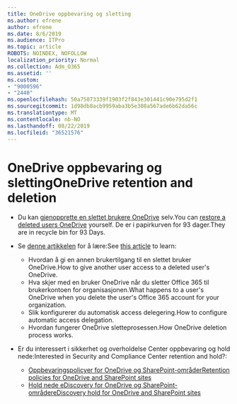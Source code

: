 ```yaml
---
title: OneDrive oppbevaring og sletting
ms.author: efrene
author: efrene
ms.date: 8/6/2019
ms.audience: ITPro
ms.topic: article
ROBOTS: NOINDEX, NOFOLLOW
localization_priority: Normal
ms.collection: Adm_O365
ms.assetid: ''
ms.custom:
- "9000596"
- "2440"
ms.openlocfilehash: 50a75073339f1903f2f843e301441c90e795d2f1
ms.sourcegitcommit: 1d98db8acb9959aba3b5e308a567ade6b62da56c
ms.translationtype: MT
ms.contentlocale: nb-NO
ms.lasthandoff: 08/22/2019
ms.locfileid: "36521576"
---
```

# <a name="onedrive-retention-and-deletion"></a><span data-ttu-id="e1c84-102">OneDrive oppbevaring og sletting</span><span class="sxs-lookup"><span data-stu-id="e1c84-102">OneDrive retention and deletion</span></span>

- <span data-ttu-id="e1c84-103">Du kan [gjenopprette en slettet brukere OneDrive](https://docs.microsoft.com/onedrive/restore-deleted-onedrive) selv.</span><span class="sxs-lookup"><span data-stu-id="e1c84-103">You can [restore a deleted users OneDrive](https://docs.microsoft.com/onedrive/restore-deleted-onedrive) yourself.</span></span> <span data-ttu-id="e1c84-104">De er i papirkurven for 93 dager.</span><span class="sxs-lookup"><span data-stu-id="e1c84-104">They are in recycle bin for 93 Days.</span></span> 

- <span data-ttu-id="e1c84-105">Se [denne artikkelen](https://docs.microsoft.com/onedrive/restore-deleted-onedrive) for å lære:</span><span class="sxs-lookup"><span data-stu-id="e1c84-105">See [this article](https://docs.microsoft.com/onedrive/restore-deleted-onedrive) to learn:</span></span>
    - <span data-ttu-id="e1c84-106">Hvordan å gi en annen brukertilgang til en slettet bruker OneDrive.</span><span class="sxs-lookup"><span data-stu-id="e1c84-106">How to give another user access to a deleted user's OneDrive.</span></span>
    - <span data-ttu-id="e1c84-107">Hva skjer med en bruker OneDrive når du sletter Office 365 til brukerkontoen for organisasjonen.</span><span class="sxs-lookup"><span data-stu-id="e1c84-107">What happens to a user's OneDrive when you delete the user's Office 365 account for your organization.</span></span>
    - <span data-ttu-id="e1c84-108">Slik konfigurerer du automatisk access delegering.</span><span class="sxs-lookup"><span data-stu-id="e1c84-108">How to configure automatic access delegation.</span></span>
    - <span data-ttu-id="e1c84-109">Hvordan fungerer OneDrive sletteprosessen.</span><span class="sxs-lookup"><span data-stu-id="e1c84-109">How OneDrive deletion process works.</span></span>

- <span data-ttu-id="e1c84-110">Er du interessert i sikkerhet og overholdelse Center oppbevaring og hold nede:</span><span class="sxs-lookup"><span data-stu-id="e1c84-110">Interested in Security and Compliance Center retention and hold?:</span></span>
    - [<span data-ttu-id="e1c84-111">Oppbevaringspolicyer for OneDrive og SharePoint-områder</span><span class="sxs-lookup"><span data-stu-id="e1c84-111">Retention policies for OneDrive and SharePoint sites</span></span>](https://docs.microsoft.com/office365/securitycompliance/retention-policies?redirectSourcePath=%252farticle%252f5e377752-700d-4870-9b6d-12bfc12d2423#content-in-onedrive-accounts-and-sharepoint-sites)
    - [<span data-ttu-id="e1c84-112">Hold nede eDiscovery for OneDrive og SharePoint-områder</span><span class="sxs-lookup"><span data-stu-id="e1c84-112">eDiscovery hold for OneDrive and SharePoint sites</span></span>](https://docs.microsoft.com/office365/securitycompliance/ediscovery-cases#step-4-place-content-locations-on-hold)



